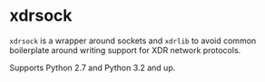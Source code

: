# xdrsock

`xdrsock` is a wrapper around sockets and `xdrlib` to avoid common
boilerplate around writing support for XDR network protocols.

Supports Python 2.7 and Python 3.2 and up.
